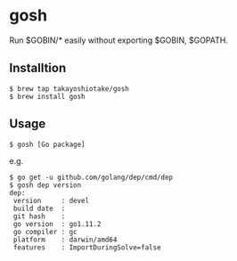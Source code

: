 # gosh

Run $GOBIN/* easily without exporting $GOBIN, $GOPATH.

## Installtion

```
$ brew tap takayoshiotake/gosh
$ brew install gosh
```

## Usage

```
$ gosh [Go package]
```

e.g.

```
$ go get -u github.com/golang/dep/cmd/dep
$ gosh dep version
dep:
 version     : devel
 build date  : 
 git hash    : 
 go version  : go1.11.2
 go compiler : gc
 platform    : darwin/amd64
 features    : ImportDuringSolve=false
```
